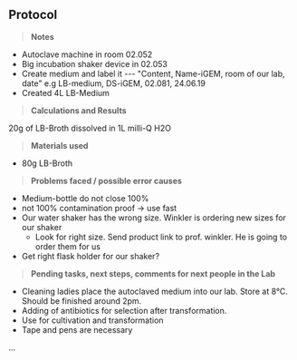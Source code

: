 ﻿---
aimtask: Production of LB medium 
protocol: LB-Medium Production Protocol  
date: 2019-06-24  
participants: Daniel Schreyer, Felix Fister  
---  

  
## Protocol  
  
> **Notes**

-   Autoclave machine in room 02.052
-   Big incubation shaker device in 02.053
-   Create medium and label it --- "Content, Name-iGEM, room of our lab, date" e.g LB-medium, DS-iGEM, 02.081, 24.06.19
-   Created 4L LB-Medium

  

> **Calculations and Results**

  

20g of LB-Broth dissolved in 1L milli-Q H2O

  

> **Materials used**

-   80g LB-Broth

> **Problems faced / possible error causes**

-   Medium-bottle do not close 100%
-   not 100% contamination proof -> use fast
-   Our water shaker has the wrong size. Winkler is ordering new sizes for our shaker
    -   Look for right size. Send product link to prof. winkler. He is going to order them for us
-   Get right flask holder for our shaker?

  

  

  

> **Pending tasks, next steps, comments for next people in the Lab**

  

-   Cleaning ladies place the autoclaved medium into our lab. Store at 8°C. Should be finished around 2pm.
-   Adding of antibiotics for selection after transformation.
-   Use for cultivation and transformation
-   Tape and pens are necessary 
  
...
